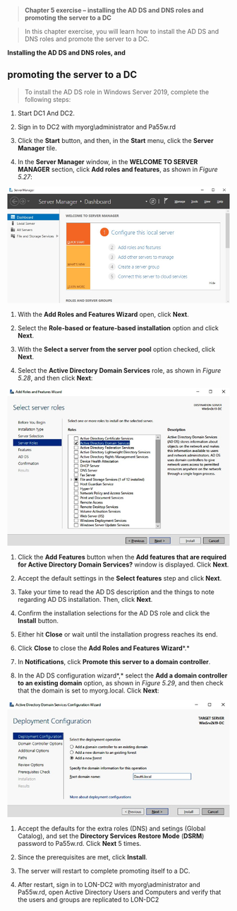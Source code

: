>   **Chapter 5 exercise – installing the AD DS and DNS roles and promoting the
>   server to a DC**

>   In this chapter exercise, you will learn how to install the AD DS and DNS
>   roles and promote the server to a DC.

**Installing the AD DS and DNS roles, and**

promoting the server to a DC
----------------------------

>   To install the AD DS role in Windows Server 2019, complete the following
>   steps:

1.  Start DC1 And DC2.

2.  Sign in to DC2 with myorg\\administrator and Pa55w.rd

3.  Click the **Start** button, and then, in the **Start** menu, click the
    **Server Manager** tile.

4.  In the **Server Manager** window, in the **WELCOME TO SERVER MANAGER**
    section, click **Add roles and features**, as shown in *Figure 5.27*:

![](media/9bd275bbd8de4fa45dc2b4717f64b411.jpg)

1.  With the **Add Roles and Features Wizard** open, click **Next**.

2.  Select the **Role-based or feature-based installation** option and click
    **Next**.

3.  With the **Select a server from the server pool** option checked, click
    **Next**.

4.  Select the **Active Directory Domain Services** role, as shown in *Figure
    5.28*, and then click **Next**:

![](media/58dde4131d493cf82700569da7e7599f.jpg)

1.  Click the **Add Features** button when the **Add features that are required
    for Active Directory Domain Services?** window is displayed. Click **Next**.

2.  Accept the default settings in the **Select features** step and click
    **Next**.

3.  Take your time to read the AD DS description and the things to note
    regarding AD DS installation. Then, click **Next**.

4.  Confirm the installation selections for the AD DS role and click the
    **Install** button.

5.  Either hit **Close** or wait until the installation progress reaches its
    end.

6.  Click **Close** to close the **Add Roles and Features Wizard***.*

7.  In **Notifications**, click **Promote this server to a domain controller**.

8.  In the AD DS configuration wizard*,* select the **Add a domain controller to
    an existing domain** option, as shown in *Figure 5.29*, and then check that
    the domain is set to myorg.local. Click **Next**:

![](media/3d1707926584e56d76cec0d4aaef84c5.jpg)

1.  Accept the defaults for the extra roles (DNS) and setings (Global Catalog),
    and set the **Directory Services Restore Mode** (**DSRM**) password to
    Pa55w.rd. Click **Next** 5 times.

2.  Since the prerequisites are met, click **Install**.

3.  The server will restart to complete promoting itself to a DC.

4.  After restart, sign in to LON-DC2 with myorg\\administrator and Pa55w.rd,
    open Active Directory Users and Computers and verify that the users and
    groups are replicated to LON-DC2
